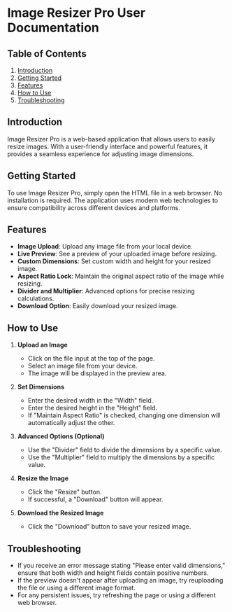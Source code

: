 # Image Resizer Pro User Documentation

## Table of Contents
1. [Introduction](#introduction)
2. [Getting Started](#getting-started)
3. [Features](#features)
4. [How to Use](#how-to-use)
5. [Troubleshooting](#troubleshooting)

## Introduction

Image Resizer Pro is a web-based application that allows users to easily resize images. With a user-friendly interface and powerful features, it provides a seamless experience for adjusting image dimensions.

## Getting Started

To use Image Resizer Pro, simply open the HTML file in a web browser. No installation is required. The application uses modern web technologies to ensure compatibility across different devices and platforms.

## Features

- **Image Upload**: Upload any image file from your local device.
- **Live Preview**: See a preview of your uploaded image before resizing.
- **Custom Dimensions**: Set custom width and height for your resized image.
- **Aspect Ratio Lock**: Maintain the original aspect ratio of the image while resizing.
- **Divider and Multiplier**: Advanced options for precise resizing calculations.
- **Download Option**: Easily download your resized image.

## How to Use

1. **Upload an Image**
   - Click on the file input at the top of the page.
   - Select an image file from your device.
   - The image will be displayed in the preview area.

2. **Set Dimensions**
   - Enter the desired width in the "Width" field.
   - Enter the desired height in the "Height" field.
   - If "Maintain Aspect Ratio" is checked, changing one dimension will automatically adjust the other.

3. **Advanced Options (Optional)**
   - Use the "Divider" field to divide the dimensions by a specific value.
   - Use the "Multiplier" field to multiply the dimensions by a specific value.

4. **Resize the Image**
   - Click the "Resize" button.
   - If successful, a "Download" button will appear.

5. **Download the Resized Image**
   - Click the "Download" button to save your resized image.

## Troubleshooting

- If you receive an error message stating "Please enter valid dimensions," ensure that both width and height fields contain positive numbers.
- If the preview doesn't appear after uploading an image, try reuploading the file or using a different image format.
- For any persistent issues, try refreshing the page or using a different web browser.